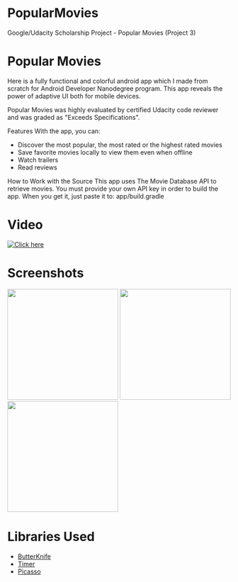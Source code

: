 # PopularMovies
Google/Udacity Scholarship Project - Popular Movies (Project 3)

# Popular Movies
Here is a fully functional and colorful android app which I made from scratch for Android Developer Nanodegree program. This app reveals the power of adaptive UI both for mobile devices.

Popular Movies was highly evaluated by certified Udacity code reviewer and was graded as "Exceeds Specifications".

Features
With the app, you can:
* Discover the most popular, the most rated or the highest rated movies
* Save favorite movies locally to view them even when offline
* Watch trailers
* Read reviews

How to Work with the Source
This app uses The Movie Database API to retrieve movies. You must provide your own API key in order to build the app. When you get it, just paste it to: app/build.gradle

# Video 
[![Click here](https://i.imgur.com/zeA54t4.png)](https://www.youtube.com/watch?v=JJDY8ewjTaM&t)

# Screenshots
<img src="https://i.imgur.com/gsGMJov.jpg" width="250"> <img src="https://i.imgur.com/TFnc6u7.jpg" width="250">
<img src="https://i.imgur.com/AcJ0Hvi.jpg" width="250"> 

# Libraries Used
* [ButterKnife](http://jakewharton.github.io/butterknife/)
* [Timer](https://github.com/JakeWharton/timber)
* [Picasso](http://square.github.io/picasso/) 




